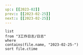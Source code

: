 ```yaml
---
up:: [[2023-02]]
prev:: [[2023-02-25]]
next:: [[2023-02-25]]
---
```


```dataview
list
from "3工作日志/日志"
where
contains(file.name, "2023-02-25-")
sort file.ctime
```